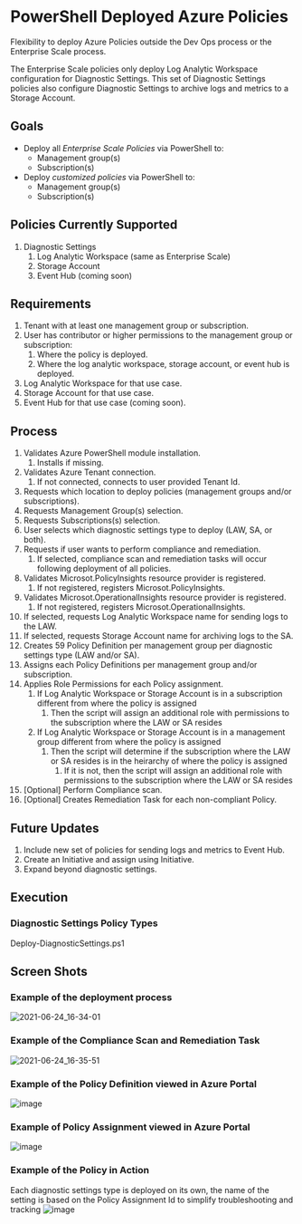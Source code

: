 # PowerShell Deployed Azure Policies
Flexibility to deploy Azure Policies outside the Dev Ops process or the Enterprise Scale process.

The Enterprise Scale policies only deploy Log Analytic Workspace configuration for Diagnostic Settings. This set of Diagnostic Settings policies also configure Diagnostic Settings to archive logs and metrics to a Storage Account.

## Goals
- Deploy all _Enterprise Scale Policies_ via PowerShell to:
   - Management group(s) 
   - Subscription(s)
- Deploy _customized policies_ via PowerShell to:
   - Management group(s) 
   - Subscription(s)

## Policies Currently Supported
1. Diagnostic Settings
   1. Log Analytic Workspace (same as Enterprise Scale)
   2. Storage Account
   3. Event Hub (coming soon)

## Requirements
1. Tenant with at least one management group or subscription.
2. User has contributor or higher permissions to the management group or subscription:
   1. Where the policy is deployed.
   2. Where the log analytic workspace, storage account, or event hub is deployed.
3. Log Analytic Workspace for that use case.
4. Storage Account for that use case.
5. Event Hub for that use case (coming soon).

## Process
1. Validates Azure PowerShell module installation.
   1. Installs if missing.
2. Validates Azure Tenant connection.
   1. If not connected, connects to user provided Tenant Id.
3. Requests which location to deploy policies (management groups and/or subscriptions).
4. Requests Management Group(s) selection.
5. Requests Subscriptions(s) selection.
6. User selects which diagnostic settings type to deploy (LAW, SA, or both).
7. Requests if user wants to perform compliance and remediation.
   1. If selected, compliance scan and remediation tasks will occur following deployment of all policies.
8. Validates Microsot.PolicyInsights resource provider is registered.
   1. If not registered, registers Microsot.PolicyInsights.
9. Validates Microsot.OperationalInsights resource provider is registered.
   1. If not registered, registers Microsot.OperationalInsights.
10. If selected, requests Log Analytic Workspace name for sending logs to the LAW.
11. If selected, requests Storage Account name for archiving logs to the SA.
12. Creates 59 Policy Definition per management group per diagnostic settings  type (LAW and/or SA).
13. Assigns each Policy Definitions per management group and/or subscription.
14. Applies Role Permissions for each Policy assignment.
    1. If Log Analytic Workspace or Storage Account is in a subscription different from where the policy is assigned
       1. Then the script will assign an additional role with permissions to the subscription where the LAW or SA resides
    2. If Log Analytic Workspace or Storage Account is in a management group different from where the policy is assigned
       1. Then the script will determine if the subscription where the LAW or SA resides is in the heirarchy of where the policy is assigned
          1. If it is not, then the script will assign an additional role with permissions to the subscription where the LAW or SA resides
15. [Optional] Perform Compliance scan.
16. [Optional] Creates Remediation Task for each non-compliant Policy.

## Future Updates
1. Include new set of policies for sending logs and metrics to Event Hub.
3. Create an Initiative and assign using Initiative.
3. Expand beyond diagnostic settings.

## Execution
### Diagnostic Settings Policy Types
Deploy-DiagnosticSettings.ps1

## Screen Shots
### Example of the deployment process
![2021-06-24_16-34-01](https://user-images.githubusercontent.com/34814295/123329267-a041fb00-d50a-11eb-8b39-55deb6fa1d1b.png)

### Example of the Compliance Scan and Remediation Task

![2021-06-24_16-35-51](https://user-images.githubusercontent.com/34814295/123329343-b2239e00-d50a-11eb-8a04-cc4156207d35.png)

### Example of the Policy Definition viewed in Azure Portal

![image](https://user-images.githubusercontent.com/34814295/112238093-5c450e80-8c1a-11eb-95e9-3672ed3311b6.png)

### Example of Policy Assignment viewed in Azure Portal
![image](https://user-images.githubusercontent.com/34814295/112238115-67983a00-8c1a-11eb-94c1-4cf96151da17.png)

### Example of the Policy in Action
Each diagnostic settings type is deployed on its own, the name of the setting is based on the Policy Assignment Id to simplify troubleshooting and tracking
![image](https://user-images.githubusercontent.com/34814295/112683012-554f1380-8e47-11eb-83b7-56303d035fa5.png)

